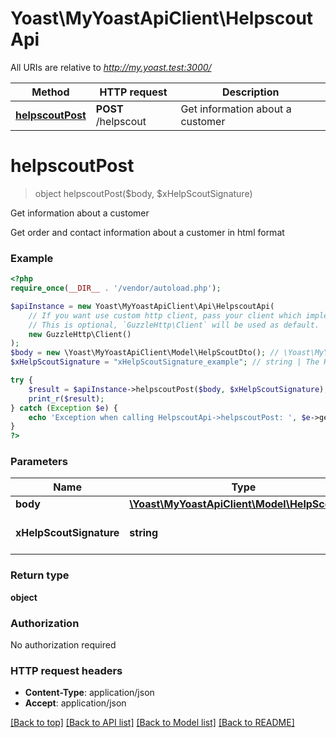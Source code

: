 # Yoast\MyYoastApiClient\HelpscoutApi

All URIs are relative to *http://my.yoast.test:3000/*

Method | HTTP request | Description
------------- | ------------- | -------------
[**helpscoutPost**](HelpscoutApi.md#helpscoutpost) | **POST** /helpscout | Get information about a customer

# **helpscoutPost**
> object helpscoutPost($body, $xHelpScoutSignature)

Get information about a customer

Get order and contact information about a customer in html format

### Example
```php
<?php
require_once(__DIR__ . '/vendor/autoload.php');

$apiInstance = new Yoast\MyYoastApiClient\Api\HelpscoutApi(
    // If you want use custom http client, pass your client which implements `GuzzleHttp\ClientInterface`.
    // This is optional, `GuzzleHttp\Client` will be used as default.
    new GuzzleHttp\Client()
);
$body = new \Yoast\MyYoastApiClient\Model\HelpScoutDto(); // \Yoast\MyYoastApiClient\Model\HelpScoutDto | 
$xHelpScoutSignature = "xHelpScoutSignature_example"; // string | The Helpscout signature

try {
    $result = $apiInstance->helpscoutPost($body, $xHelpScoutSignature);
    print_r($result);
} catch (Exception $e) {
    echo 'Exception when calling HelpscoutApi->helpscoutPost: ', $e->getMessage(), PHP_EOL;
}
?>
```

### Parameters

Name | Type | Description  | Notes
------------- | ------------- | ------------- | -------------
 **body** | [**\Yoast\MyYoastApiClient\Model\HelpScoutDto**](../Model/HelpScoutDto.md)|  |
 **xHelpScoutSignature** | **string**| The Helpscout signature |

### Return type

**object**

### Authorization

No authorization required

### HTTP request headers

 - **Content-Type**: application/json
 - **Accept**: application/json

[[Back to top]](#) [[Back to API list]](../../README.md#documentation-for-api-endpoints) [[Back to Model list]](../../README.md#documentation-for-models) [[Back to README]](../../README.md)

